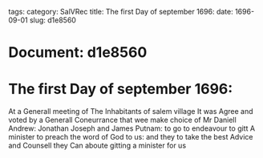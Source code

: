tags: 
category: SalVRec
title: The first Day of september 1696:
date: 1696-09-01
slug: d1e8560




# Document: d1e8560


# The first Day of september 1696:

At a Generall meeting of The Inhabitants of salem village It was Agree and voted by a Generall Coneurrance that wee make choice of Mr Daniell Andrew: Jonathan Joseph and James Putnam: to go to endeavour to gitt A minister to preach the word of God to us: and they to take the best Advice and Counsell they Can aboute gitting a minister for us 
